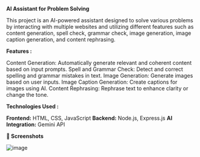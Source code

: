 **AI Assistant for Problem Solving**

This project is an AI-powered assistant designed to solve various problems by interacting with multiple websites and utilizing different features such as 
content generation, spell check, grammar check, image generation, image caption generation, and content rephrasing.

**Features :**

Content Generation: Automatically generate relevant and coherent content based on input prompts.
Spell and Grammar Check: Detect and correct spelling and grammar mistakes in text. 
Image Generation: Generate images based on user inputs. 
Image Caption Generation: Create captions for images using AI.
Content Rephrasing: Rephrase text to enhance clarity or change the tone.

**Technologies Used :**

**Frontend:** HTML, CSS, JavaScript
**Backend:** Node.js, Express.js
**AI Integration:** Gemini API

**📸 Screenshots**

![image](https://github.com/user-attachments/assets/5819a66a-5bd4-42bd-87e2-1a7600f275e9)


